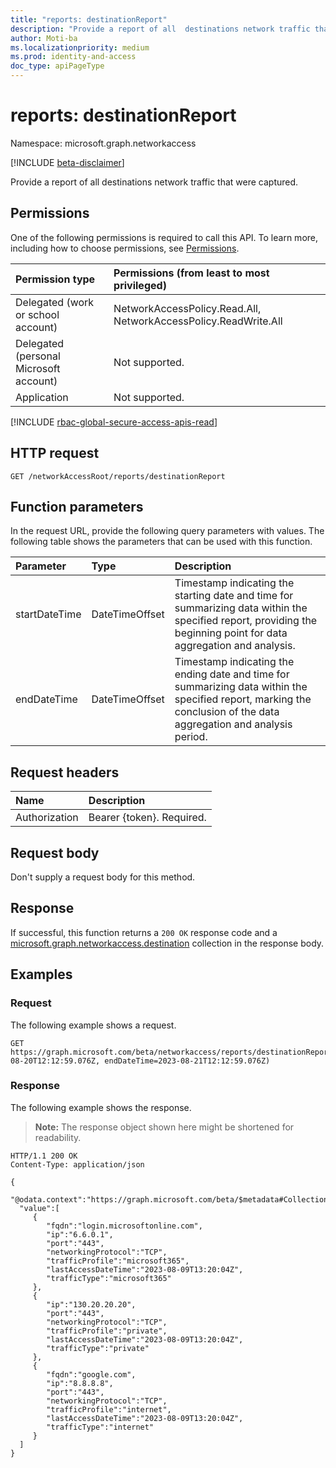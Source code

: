 ```yaml
---
title: "reports: destinationReport"
description: "Provide a report of all  destinations network traffic that were captured."
author: Moti-ba
ms.localizationpriority: medium
ms.prod: identity-and-access
doc_type: apiPageType
---
```


# reports: destinationReport
Namespace: microsoft.graph.networkaccess

[!INCLUDE [beta-disclaimer](../../includes/beta-disclaimer.md)]

Provide a report of all  destinations network traffic that were captured.

## Permissions
One of the following permissions is required to call this API. To learn more, including how to choose permissions, see [Permissions](/graph/permissions-reference).

|Permission type|Permissions (from least to most privileged)|
|:---|:---|
|Delegated (work or school account)|NetworkAccessPolicy.Read.All, NetworkAccessPolicy.ReadWrite.All|
|Delegated (personal Microsoft account)|Not supported.|
|Application|Not supported.|

[!INCLUDE [rbac-global-secure-access-apis-read](../includes/rbac-for-apis/rbac-global-secure-access-apis-read.md)]

## HTTP request

<!-- {
  "blockType": "ignored"
}
-->
``` http
GET /networkAccessRoot/reports/destinationReport
```

## Function parameters
In the request URL, provide the following query parameters with values.
The following table shows the parameters that can be used with this function.

|Parameter|Type|Description|
|:---|:---|:---|
|startDateTime|DateTimeOffset|Timestamp indicating the starting date and time for summarizing data within the specified report, providing the beginning point for data aggregation and analysis.|
|endDateTime|DateTimeOffset|Timestamp indicating the ending date and time for summarizing data within the specified report, marking the conclusion of the data aggregation and analysis period.|


## Request headers
|Name|Description|
|:---|:---|
|Authorization|Bearer {token}. Required.|

## Request body
Don't supply a request body for this method.

## Response

If successful, this function returns a `200 OK` response code and a [microsoft.graph.networkaccess.destination](../resources/networkaccess-destination.md) collection in the response body.

## Examples

### Request
The following example shows a request.
<!-- {
  "blockType": "request",
  "name": "reportsthis.destinationreport"
}
-->
``` http
GET https://graph.microsoft.com/beta/networkaccess/reports/destinationReport(startDateTime=2023-08-20T12:12:59.076Z, endDateTime=2023-08-21T12:12:59.076Z) 
```


### Response
The following example shows the response.
>**Note:** The response object shown here might be shortened for readability.
<!-- {
  "blockType": "response",
  "truncated": true,
  "@odata.type": "Collection(microsoft.graph.networkaccess.destination)"
}
-->
``` http
HTTP/1.1 200 OK
Content-Type: application/json

{
  "@odata.context":"https://graph.microsoft.com/beta/$metadata#Collection(microsoft.graph.networkaccess.destination)",
  "value":[
     {
        "fqdn":"login.microsoftonline.com",
        "ip":"6.6.0.1",
        "port":"443",
        "networkingProtocol":"TCP",
        "trafficProfile":"microsoft365",
        "lastAccessDateTime":"2023-08-09T13:20:04Z",
        "trafficType":"microsoft365"
     },
     {
        "ip":"130.20.20.20",
        "port":"443",
        "networkingProtocol":"TCP",
        "trafficProfile":"private",
        "lastAccessDateTime":"2023-08-09T13:20:04Z",
        "trafficType":"private"
     },
     {
        "fqdn":"google.com",
        "ip":"8.8.8.8",
        "port":"443",
        "networkingProtocol":"TCP",
        "trafficProfile":"internet",
        "lastAccessDateTime":"2023-08-09T13:20:04Z",
        "trafficType":"internet"
     }
  ]
}
```

